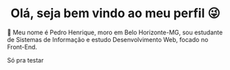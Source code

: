 <h1 align="center">Olá, seja bem vindo ao meu perfil 😜</h1>

  <div align="left" width="30px">
  <p>👋 Meu nome é Pedro Henrique, moro em Belo Horizonte-MG, sou estudante de Sistemas de Informação e estudo Desenvolvimento Web, focado no Front-End.<p>
  </div>
  <div>
    <p> Só pra testar
  </div>
